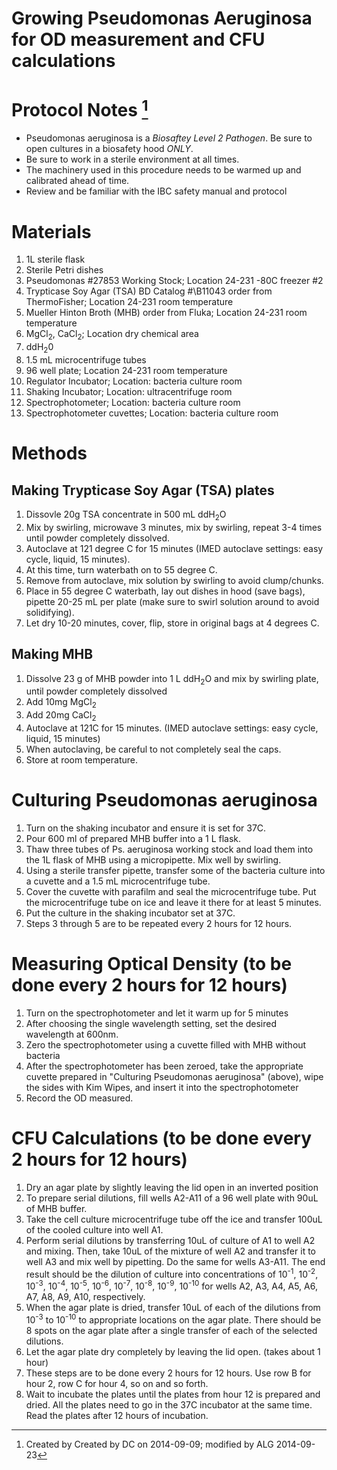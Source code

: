 Growing Pseudomonas Aeruginosa for OD measurement and CFU calculations
======================================================================

# Protocol Notes [^1]
- Pseudomonas aeruginosa is a *Biosaftey Level 2 Pathogen*. Be sure to open cultures in a biosafety hood *ONLY*.
- Be sure to work in a sterile environment at all times. 
- The machinery used in this procedure needs to be warmed up and calibrated ahead of time.
- Review and be familiar with the IBC safety manual and protocol

# Materials

1. 1L sterile flask
2. Sterile Petri dishes 
3. Pseudomonas \#27853 Working Stock; Location 24-231 -80C freezer #2
4. Trypticase Soy Agar (TSA)  BD Catalog #\B11043 order from ThermoFisher; Location 24-231 room temperature 
5. Mueller Hinton Broth (MHB) order from Fluka; Location 24-231 room temperature 
6. MgCl<sub>2</sub>, CaCl<sub>2</sub>; Location dry chemical area
7. ddH<sub>2</sub>0
8. 1.5 mL microcentrifuge tubes
9. 96 well plate; Location 24-231 room temperature
10. Regulator Incubator; Location: bacteria culture room
11. Shaking Incubator; Location: ultracentrifuge room
12. Spectrophotometer; Location: bacteria culture room
13. Spectrophotometer cuvettes; Location: bacteria culture room

# Methods

## Making Trypticase Soy Agar (TSA) plates

1. Dissovle 20g TSA concentrate in 500 mL ddH<sub>2</sub>O 
3. Mix by swirling, microwave 3 minutes, mix by swirling, repeat 3-4 times until powder completely dissolved.
4. Autoclave at 121 degree C for 15 minutes (IMED autoclave settings: easy cycle, liquid, 15 minutes). 
5. At this time, turn waterbath on to 55 degree C.
6. Remove from autoclave, mix solution by swirling to avoid clump/chunks.  
7. Place in 55 degree C waterbath, lay out dishes in hood (save bags), pipette 20-25 mL per plate (make sure to swirl solution around to avoid solidifying).  
8. Let dry 10-20 minutes, cover, flip, store in original bags at 4 degrees C.

## Making MHB
1. Dissolve 23 g of MHB powder into 1 L ddH<sub>2</sub>O and mix by swirling plate, until powder completely dissolved
2. Add 10mg MgCl<sub>2</sub> 
3. Add 20mg CaCl<sub>2</sub>
3. Autoclave at 121C for 15 minutes.  (IMED autoclave settings: easy cycle, liquid, 15 minutes) 
4. When autoclaving, be careful to not completely seal the caps. 
4. Store at room temperature. 

# Culturing Pseudomonas aeruginosa 

1. Turn on the shaking incubator and ensure it is set for 37C.
1. Pour 600 ml of prepared MHB buffer into a 1 L flask.
2. Thaw three tubes of Ps. aeruginosa working stock and load them into the 1L flask of MHB using a micropipette. Mix well by swirling.
3. Using a sterile transfer pipette, transfer some of the bacteria culture into a cuvette and a 1.5 mL microcentrifuge tube.
4. Cover the cuvette with parafilm and seal the microcentrifuge tube. Put the microcentrifuge tube on ice and leave it there for at least 5 minutes.
5. Put the culture in the shaking incubator set at 37C. 
6. Steps 3 through 5 are to be repeated every 2 hours for 12 hours.

# Measuring Optical Density (to be done every 2 hours for 12 hours)

1. Turn on the spectrophotometer and let it warm up for 5 minutes
2. After choosing the single wavelength setting, set the desired wavelength at 600nm.
3. Zero the spectrophotometer using a cuvette filled with MHB without bacteria
4. After the spectrophotometer has been zeroed, take the appropriate cuvette prepared in "Culturing Pseudomonas aeruginosa" (above), wipe the sides with Kim Wipes, and insert it into the spectrophotometer
5. Record the OD measured.

# CFU Calculations (to be done every 2 hours for 12 hours)

1. Dry an agar plate by slightly leaving the lid open in an inverted position
2. To prepare serial dilutions, fill wells A2-A11 of a 96 well plate with 90uL of MHB buffer. 
3. Take the cell culture microcentrifuge tube off the ice and transfer 100uL of the cooled culture into well A1. 
4. Perform serial dilutions by transferring 10uL of culture of A1 to well A2 and mixing. Then, take 10uL of the mixture of well A2 and transfer it to well A3 and mix well by pipetting. Do the same for wells A3-A11. The end result should be the dilution of culture into concentrations of 10<sup>-1</sup>, 10<sup>-2</sup>, 10<sup>-3</sup>, 10<sup>-4</sup>, 10<sup>-5</sup>, 10<sup>-6</sup>, 10<sup>-7</sup>, 10<sup>-8</sup>, 10<sup>-9</sup>, 10<sup>-10</sup> for wells A2, A3, A4, A5, A6, A7, A8, A9, A10, respectively. 
5. When the agar plate is dried, transfer 10uL of each of the dilutions from 10<sup>-3</sup> to 10<sup>-10</sup> to appropriate locations on the agar plate.  There should be 8 spots on the agar plate after a single transfer of each of the selected dilutions.
6. Let the agar plate dry completely by leaving the lid open. (takes about 1 hour)
7. These steps are to be done every 2 hours for 12 hours. Use row B for hour 2, row C for hour 4, so on and so forth.
8. Wait to incubate the plates until the plates from hour 12 is prepared and dried. All the plates need to go in the 37C incubator at the same time. Read the plates after 12 hours of incubation.


[^1]:Created by Created by DC on 2014-09-09; modified by ALG 2014-09-23
